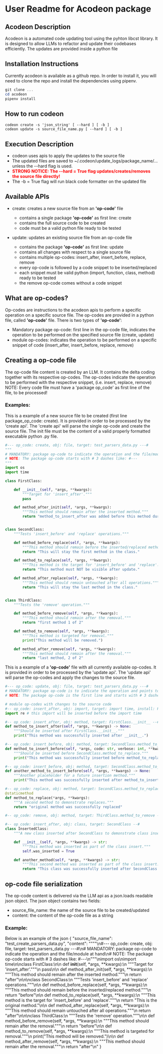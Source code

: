# User Readme for Acodeon package

## Acodeon Description
Acodeon is a automated code updating tool using the pyhton libcst library. It is designed to allow LLMs to refactor and update their codebases efficiently. The updates are provided inside a python file

## Installation Instructions
Currently acodeon is available as a github repo. In order to install it, you will need to clone the repo and install the dependencies using pipenv.

```powershell
git clone ...
cd acodeon
pipenv install
```

## How to run codeon
```shell
codeon create -s 'json_string' [ --hard ] [ -b ]
codeon update -s source_file_name.py [ --hard ] [ -b ]
```

## Execution Description
- codeon uses apis to apply the updates to the source file
- The updated files are saved to ~/.codeon/update_logs/package_name/... unless the --hard flag is used.
- <span style="color:red; font-weight:bold;">STRONG NOTICE: The --hard = True flag updates/creates/removes the source file directly!</span>
- The -b = True flag will run black code formatter on the updated file

## Available APIs
- create: creates a new source file from an __'op-code'__ file
    - contains a single package __'op-code'__ as first line: create
    - contains the full source code to be created
    - code must be a valid python file ready to be tested

- update: updates an existing source file from an op-code file
    - contains the package __'op-code'__ as first line: update
    - contains all changes with respect to a single source file
    - contains multiple op-codes: insert_after, insert_before, replace, remove
    - every op-code is followed by a code snippet to be inserted/replaced
    - each snippet must be valid python (import, function, class, method) ready to be tested
    - the remove op-code comes without a code snippet

## What are op-codes?
Op-codes are instructions to the acodeon apis to perform a specific operation on a specific 
source file. The op-codes are provided in a python file, called __'op-code'__ file. 
There is two types of __'op-code'__:
- Mandatory package op-code: first line in the op-code file, indicates the operation to be performed on the specified source file (create, update)
- module op-codes: indicates the operation to be performed on a specific snippet of code (insert_after, insert_before, replace, remove)

## Creating a op-code file
The op-code file content is created by an LLM. It contains the delta coding together with its respective 
op-codes. The op-codes indicate the operation to be performed with the respective snippet, (i.e. insert, replace, remove)
NOTE: Every code file must have a 'package op_code' as first line of the file, to be processed!

### Examples:
This is a example of a new source file to be created (first line package_op_code: create). 
It is provided in order to be processed by the 'create api'. The 'create api' will parse 
the single op-code and create the source file.
The init file must be the content of a valid properly formatted executable python .py file.


```python
#--- op_code: create, obj: file, target: test_parsers_data.py ---#
"""
# MANDATORY: package op-code to indicate the operation and the file/module at hand
# NOTE: The package op-code starts with # 3 dashes like: #---
"""
import os
import time

class FirstClass:

    def __init__(self, *args, **kwargs):
        """Target for 'insert_after'."""
        pass

    def method_after_init(self, *args, **kwargs):
        """This method should remain after the inserted method."""
        return "method_to_insert_after was added before this method during update."


class SecondClass:
    """Tests 'insert_before' and 'replace' operations."""

    def method_before_replace(self, *args, **kwargs):
        """This method should remain before the inserted/replaced method."""
        return "This will stay the first method in the class."

    def method_to_replace(self, *args, **kwargs):
        """This method is the target for 'insert_before' and 'replace'."""
        return "This method must NOT be visible after update."

    def method_after_replace(self, *args, **kwargs):
        """This method should remain untouched after all operations."""
        return "This will stay the last method in the class."


class ThirdClass:
    """Tests the 'remove' operation."""

    def method_before_remove(self, *args, **kwargs):
        """This method should remain after the removal."""
        return "first method 1 of 2"

    def method_to_remove(self, *args, **kwargs):
        """This method is targeted for removal."""
        print("This method will be removed.")

    def method_after_remove(self, *args, **kwargs):
        """This method should remain after the removal."""
        return "last method, 2 of 2"
```

This is a example of a __'op-code'__ file with all currently available op-codes. It is provided
in order to be processed by the 'update api'. The 'update api' will parse the op-codes and
apply the changes to the source file.

```python
#--- op_code: update, obj: file, target: test_parsers_data.py ---#
# MANDATORY: package op-code is to indicate the operation and points to the file/module
# NOTE: The package op-code is the first line and starts with # 3 dashes like: #---

# module op-codes with changes to the source code
#-- op_code: insert_after, obj: import, target: import time, install: False --#
import re # this import will be inserted before the import time

#-- op_code: insert_after, obj: method, target: FirstClass.__init__ --#
def method_to_insert_after(self, *args, **kwargs) -> None:
    """Should be inserted after FirstClass.__init__."""
    print("This method was successfully inserted after __init__.")

#-- op_code: insert_before, obj: method, target: SecondClass.method_to_replace --#
def method_to_insert_before(self, *args, code: str, verbose: int, **kwargs) -> bool:
    """Should be inserted before SecondClass.method_to_replace."""
    print("This method was successfully inserted before method_to_replace.")

#-- op_code: insert_before, obj: method, target: SecondClass.method_to_replace --#
def another_method_to_insert_before(self, *args, **kwargs) -> None:
    """Another placeholder for a future insertion method."""
    print("This method was successfully inserted after method_to_insert_before.")

#-- op_code: replace, obj: method, target: SecondClass.method_to_replace --#
@staticmethod
def method_to_replace(*args, **kwargs):
    """A second method to demonstrate replaces."""
    return "original method was successfully replaced"

#-- op_code: remove, obj: method, target: ThirdClass.method_to_remove --#

#-- op_code: insert_after, obj: class, target: SecondClass --#
class InsertedClass:
    """A new class inserted after SecondClass to demonstrate class insertion."""

    def __init__(self, *args, **kwargs) -> str:
        """This method was inserted as part of the class insert."""
        self.was_inserted = True

    def another_method(self, *args, **kwargs) -> str:
        """This second method was inserted as part of the class insert."""
        return "This class was successfully inserted after SecondClass."

```

## op-code file serialization
The op-code content is delivered via the LLM api as a json.loads readable json object. The json object
contains two fields:
- source_file_name: the name of the source file to be created/updated
- content: the content of the op-code file as a string

### Example:
Below is an example of the json 
{
  "source_file_name": "test_create_parsers_data.py",
  "content": "\"\"\"\n#--- op_code: create, obj: file, target: test_parsers_data.py ---#\n# MANDATORY: package op-code to indicate the operation and the file/module at hand\n# NOTE: The package op-code starts with # 3 dashes like: #---\n\"\"\"\nimport os\nimport time\n\nclass FirstClass:\n\n    def __init__(self, *args, **kwargs):\n        \"\"\"Target for 'insert_after'.\"\"\"\n        pass\n\n    def method_after_init(self, *args, **kwargs):\n        \"\"\"This method should remain after the inserted method.\"\"\"\n        return \"after\"\n\n\nclass SecondClass:\n    \"\"\"Tests 'insert_before' and 'replace' operations.\"\"\"\n\n    def method_before_replace(self, *args, **kwargs):\n        \"\"\"This method should remain before the inserted/replaced method.\"\"\"\n        return \"before\"\n\n    def method_to_replace(self, *args, **kwargs):\n        \"\"\"This method is the target for 'insert_before' and 'replace'.\"\"\"\n        return \"This is the original method.\"\n\n    def method_after_replace(self, *args, **kwargs):\n        \"\"\"This method should remain untouched after all operations.\"\"\"\n        return \"after\"\n\n\nclass ThirdClass:\n    \"\"\"Tests the 'remove' operation.\"\"\"\n\n    def method_before_remove(self, *args, **kwargs):\n        \"\"\"This method should remain after the removal.\"\"\"\n        return \"before\"\n\n    def method_to_remove(self, *args, **kwargs):\n        \"\"\"This method is targeted for removal.\"\"\"\n        print(\"This method will be removed.\")\n\n    def method_after_remove(self, *args, **kwargs):\n        \"\"\"This method should remain after the removal.\"\"\"\n        return \"after\"\n"
}